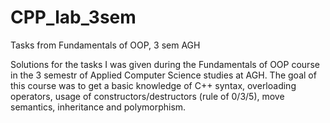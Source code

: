 # CPP_lab_3sem
Tasks from Fundamentals of OOP, 3 sem AGH

Solutions for the tasks I was given during the Fundamentals of OOP course in the 3 semestr of Applied Computer Science studies at AGH.
The goal of this course was to get a basic knowledge of C++ syntax, overloading operators, usage of constructors/destructors (rule of 0/3/5),
move semantics, inheritance and polymorphism.

